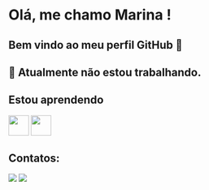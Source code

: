 # Olá, me chamo Marina ! 
## Bem vindo ao meu perfil GitHub 👋

## 🔭 Atualmente não estou trabalhando. 

## Estou aprendendo
<img src="https://cdn.jsdelivr.net/gh/devicons/devicon@latest/icons/go/go-original.svg" width="40" height="40"/>
<img src="https://cdn.jsdelivr.net/gh/devicons/devicon@latest/icons/python/python-original-wordmark.svg" width="40" height="40"/>

## Contatos:

<div>
<a href = "mailto:maridadalto@live.com"><img loading="lazy" src="https://img.shields.io/badge/Gmail-D14836?style=for-the-badge&logo=gmail&logoColor=white" target="_blank"></a>
<a href="https://www.linkedin.com/in/marinadadalto" target="_blank"><img loading="lazy" src="https://img.shields.io/badge/-LinkedIn-%230077B5?style=for-the-badge&logo=linkedin&logoColor=white" target="_blank"></a>  </div>

